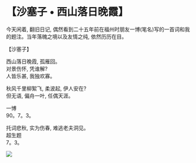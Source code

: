 # 【沙塞子 • 西山落日晚霞】

今天闲着, 翻旧日记, 偶然看到二十五年前在福州时朋友一博(笔名)写的一首词和我的题注。当年落魄之境以及友情之纯, 依然历历在目。

【沙塞子】

西山落日晚霞, 孤雁回。      
对景伤怀, 凭谁解?       
人皆乐甚, 我独欢寡。 

秋风千里柳絮飞, 柔波起, 伊人安在?     
但无语, 偏舟一叶, 任偶天涯。  

一博    
90。7。3。

托词悲秋, 实为伤春, 难逃老夫洞见。  
超生题  
7。3。 

![](10.jpg)